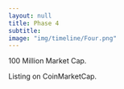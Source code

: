 ```yaml
---
layout: null
title: Phase 4
subtitle:
image: "img/timeline/Four.png"
---
```


100 Million Market Cap.

Listing on CoinMarketCap.